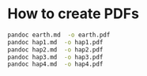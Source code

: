 # How to create PDFs

```bash
pandoc earth.md  -o earth.pdf
pandoc hap1.md  -o hap1.pdf
pandoc hap2.md  -o hap2.pdf
pandoc hap3.md  -o hap3.pdf
pandoc hap4.md  -o hap4.pdf
```